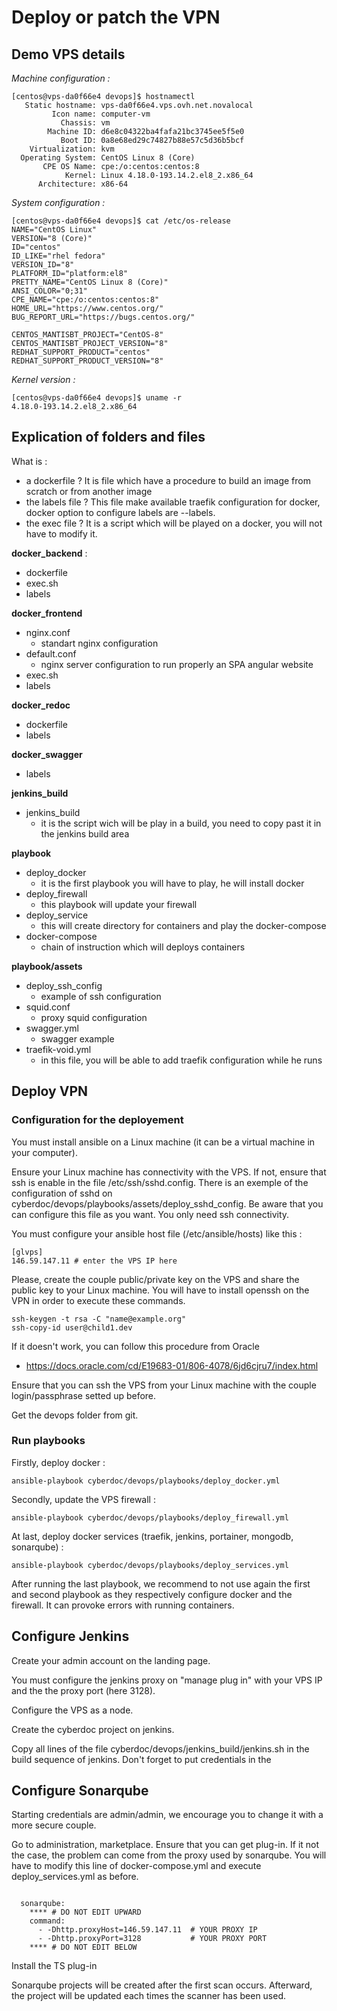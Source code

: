 # Deploy or patch the VPN

## Demo VPS details 

_Machine configuration :_
```
[centos@vps-da0f66e4 devops]$ hostnamectl
   Static hostname: vps-da0f66e4.vps.ovh.net.novalocal
         Icon name: computer-vm
           Chassis: vm
        Machine ID: d6e8c04322ba4fafa21bc3745ee5f5e0
           Boot ID: 0a8e68ed29c74827b88e57c5d36b5bcf
    Virtualization: kvm
  Operating System: CentOS Linux 8 (Core)
       CPE OS Name: cpe:/o:centos:centos:8
            Kernel: Linux 4.18.0-193.14.2.el8_2.x86_64
      Architecture: x86-64
```

_System configuration :_
```
[centos@vps-da0f66e4 devops]$ cat /etc/os-release
NAME="CentOS Linux"
VERSION="8 (Core)"
ID="centos"
ID_LIKE="rhel fedora"
VERSION_ID="8"
PLATFORM_ID="platform:el8"
PRETTY_NAME="CentOS Linux 8 (Core)"
ANSI_COLOR="0;31"
CPE_NAME="cpe:/o:centos:centos:8"
HOME_URL="https://www.centos.org/"
BUG_REPORT_URL="https://bugs.centos.org/"

CENTOS_MANTISBT_PROJECT="CentOS-8"
CENTOS_MANTISBT_PROJECT_VERSION="8"
REDHAT_SUPPORT_PRODUCT="centos"
REDHAT_SUPPORT_PRODUCT_VERSION="8"
```

_Kernel version :_
```
[centos@vps-da0f66e4 devops]$ uname -r
4.18.0-193.14.2.el8_2.x86_64
```
## Explication of folders and files

What is : 
- a dockerfile ? It is file which have a procedure to build an image from scratch or from another image
- the labels file ? This file make available traefik configuration for docker, docker option to configure labels are --labels.
- the exec file ? It is a script which will be played on a docker, you will not have to modify it.

**docker_backend** : 
- dockerfile
- exec.sh
- labels

**docker_frontend**
- nginx.conf
  - standart nginx configuration
- default.conf
  - nginx server configuration to run properly an SPA angular website
- exec.sh
- labels

**docker_redoc**
- dockerfile
- labels

**docker_swagger**
- labels

**jenkins_build**
- jenkins_build
  - it is the script wich will be play in a build, you need to copy past it in the jenkins build area

**playbook**
- deploy_docker
  - it is the first playbook you will have to play, he will install docker
- deploy_firewall
  - this playbook will update your firewall
- deploy_service
  - this will create directory for containers and play the docker-compose
- docker-compose
  - chain of instruction which will deploys containers

**playbook/assets**
- deploy_ssh_config
  - example of ssh configuration
- squid.conf
  - proxy squid configuration
- swagger.yml
  - swagger example
- traefik-void.yml
  - in this file, you will be able to add traefik configuration while he runs




## Deploy VPN

### Configuration for the deployement

You must install ansible on a Linux machine (it can be a virtual machine in your computer). 

Ensure your Linux machine has connectivity with the VPS.
If not, ensure that ssh is enable in the file /etc/ssh/sshd.config.
There is an exemple of the configuration of sshd on cyberdoc/devops/playbooks/assets/deploy_sshd_config.
Be aware that you can configure this file as you want. You only need ssh connectivity.

You must configure your ansible host file (/etc/ansible/hosts) like this : 

```
[glvps]
146.59.147.11 # enter the VPS IP here
```

Please, create the couple public/private key on the VPS and share the public key to your Linux machine. 
You will have to install openssh on the VPN in order to execute these commands.
```
ssh-keygen -t rsa -C "name@example.org"
ssh-copy-id user@child1.dev
```

If it doesn't work, you can follow this procedure from Oracle 
- https://docs.oracle.com/cd/E19683-01/806-4078/6jd6cjru7/index.html

Ensure that you can ssh the VPS from your Linux machine with the couple login/passphrase setted up before.

Get the devops folder from git.

### Run playbooks

Firstly, deploy docker : 
```
ansible-playbook cyberdoc/devops/playbooks/deploy_docker.yml
```

Secondly, update the VPS firewall :
```
ansible-playbook cyberdoc/devops/playbooks/deploy_firewall.yml
```

At last, deploy docker services (traefik, jenkins, portainer, mongodb, sonarqube) :
```
ansible-playbook cyberdoc/devops/playbooks/deploy_services.yml
```

After running the last playbook, we recommend to not use again the first and second playbook as they respectively configure docker and the firewall. It can provoke errors with running containers.

## Configure Jenkins

Create your admin account on the landing page.

You must configure the jenkins proxy on "manage plug in" with your VPS IP and the the proxy port (here 3128).

Configure the VPS as a node.

Create the cyberdoc project on jenkins.

Copy all lines of the file cyberdoc/devops/jenkins_build/jenkins.sh in the build sequence of jenkins.
Don't forget to put credentials in the 

## Configure Sonarqube

Starting credentials are admin/admin, we encourage you to change it with a more secure couple.

Go to administration, marketplace. Ensure that you can get plug-in. 
If it not the case, the problem can come from the proxy used by sonarqube. 
You will have to modify this line of docker-compose.yml and execute deploy_services.yml as before.
```

  sonarqube:
    **** # DO NOT EDIT UPWARD
    command:
      - -Dhttp.proxyHost=146.59.147.11  # YOUR PROXY IP
      - -Dhttp.proxyPort=3128           # YOUR PROXY PORT
    **** # DO NOT EDIT BELOW

```

Install the TS plug-in

Sonarqube projects will be created after the first scan occurs. Afterward, the project will be updated each times the scanner has been used.

